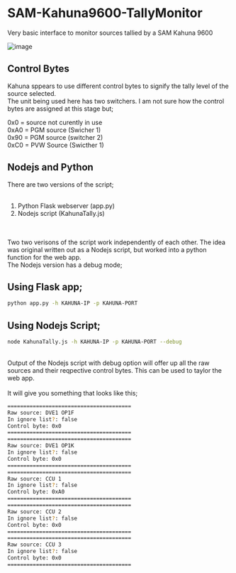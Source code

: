# SAM-Kahuna9600-TallyMonitor
Very basic interface to monitor sources tallied by a SAM Kahuna 9600

![image](https://github.com/user-attachments/assets/3f8a000a-38c3-4c33-8f8f-3e980ef43a5a)


## Control Bytes

Kahuna sppears to use different control bytes to signify the tally level of the source selected. <br>
The unit being used here has two switchers. I am not sure how the control bytes are assigned at this stage but;


0x0 = source not curently in use<br>
0xA0 = PGM source (Swicher 1)<br>
0x90 = PGM source (switcher 2)<br>
0xC0 = PVW Source (Swicther 1)<br>



## Nodejs and Python

There are two versions of the script;<br>
<br>
1. Python Flask webserver (app.py) <br>
2. Nodejs script (KahunaTally.js)<br>
<br>
<br>
Two two verisons of the script work independently of each other. The idea was original written out as a Nodejs script, but worked into a python function for the web app. <br>
The Nodejs version has a debug mode;<br>

## Using Flask app;

```bash
python app.py -h KAHUNA-IP -p KAHUNA-PORT
```

## Using Nodejs Script;

```bash
node KahunaTally.js -h KAHUNA-IP -p KAHUNA-PORT --debug
```
<br>
Output of the Nodejs script with debug option will offer up all the raw sources and their reqpective control bytes. This can be used to taylor the web app. <br>
<br>
It will give you something that looks like this;

```bash
=======================================
Raw source: DVE1 OP1F
In ignore list?: false
Control byte: 0x0
=======================================
=======================================
Raw source: DVE1 OP1K
In ignore list?: false
Control byte: 0x0
=======================================
=======================================
Raw source: CCU 1
In ignore list?: false
Control byte: 0xA0
=======================================
=======================================
Raw source: CCU 2
In ignore list?: false
Control byte: 0x0
=======================================
=======================================
Raw source: CCU 3
In ignore list?: false
Control byte: 0x0
=======================================
```
